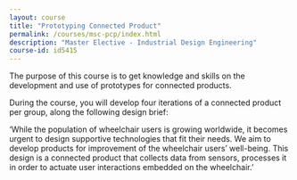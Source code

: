 ```yaml
---
layout: course
title: "Prototyping Connected Product"
permalink: /courses/msc-pcp/index.html
description: "Master Elective - Industrial Design Engineering"
course-id: id5415
---
```


The purpose of this course is to get knowledge and skills on the development and use of prototypes for connected products.

During the course, you will develop four iterations of a connected product per group, along the following design brief:

‘While the population of wheelchair users is growing worldwide, it becomes urgent to design supportive technologies that fit their needs. We aim to develop products for improvement of the wheelchair users’ well-being. This design is a connected product that collects data from sensors, processes it in order to actuate user interactions embedded on the wheelchair.’
